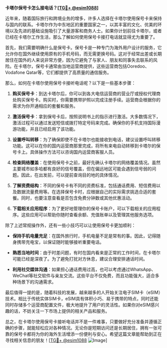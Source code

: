 **卡塔尔保号卡怎么接电话？[[TG💪+ @esim1088](https://t.me/s/esim1088)]**

近年来，随着国际旅行和跨境业务的增多，许多人选择在卡塔尔使用保号卡来保持与国内的联系。卡塔尔作为中东地区的重要国家之一，以其丰富的文化、优美的环境以及先进的基础设施吸引了大量游客和商务人士。如果你计划前往卡塔尔，或者已经在卡塔尔工作生活，那么了解如何使用保号卡接打电话就显得尤为重要了。

首先，我们需要明确什么是保号卡。保号卡是一种专门为海外用户设计的服务，它允许你在国外继续使用原有的手机号码，而无需更换号码。这对于经常出差或长期居住在国外的人来说非常方便，因为它避免了与家人、朋友和同事失去联系的风险。在卡塔尔，保号卡通常由当地运营商提供，这些运营商包括Ooredoo、Vodafone Qatar等，它们都提供了高质量的通信服务。

那么，如何在卡塔尔使用保号卡接听电话呢？以下是一些基本步骤：

1. **购买保号卡**：到达卡塔尔后，你可以到各大电信运营商的营业厅或授权代理商处购买保号卡。购买时，你需要携带护照以完成注册手续。运营商会根据你的需求为你开通相应的套餐和服务。

2. **激活保号卡**：拿到保号卡后，按照说明书上的指示进行激活。大多数情况下，激活过程可以通过发送短信或拨打特定号码来完成。确保你的手机支持国际漫游功能，并且已经启用了该功能。

3. **设置呼叫转移**：为了确保即使不在卡塔尔也能接收到电话，建议设置呼叫转移功能。这可以在你的国内运营商那里完成，将所有来电自动转移到卡塔尔的保号卡上。具体操作方法可以咨询国内运营商客服人员。

4. **检查网络覆盖**：在使用保号卡之前，最好先确认卡塔尔的网络覆盖情况。虽然主要城市如多哈都有良好的信号覆盖，但在偏远地区可能会遇到信号弱的问题。因此，在出发前，可以提前查询目的地的具体情况。

5. **了解资费结构**：不同的保号卡有不同的资费标准，包括通话费用、短信费用以及数据流量费用等。在选择保号卡时，应根据自己的实际需求挑选合适的套餐。同时，也要注意查看是否包含免费分钟数或其他优惠活动。

6. **下载相关应用程序**：为了更好地管理你的保号卡账户，可以下载相关的应用程序。这些应用可以帮助你随时查看余额、充值账单以及管理其他服务选项。

除了上述常规操作外，还有一些小技巧可以让使用保号卡更加顺利：

- **保持手机电量充足**：在国外旅行时，手机电量不足是常有的事。因此，记得随身携带充电宝，以保证随时能够接听重要电话。
  
- **熟悉当地时间**：由于时差问题，有时在国内看来是正常的工作时间，在卡塔尔可能已经是深夜了。为了避免打扰对方休息，建议合理安排通话时间。

- **利用社交媒体沟通**：如果担心通话费用过高，也可以考虑通过WhatsApp、WeChat等社交软件与亲友交流。这些平台不仅免费，而且功能强大，适合多种场景下的沟通需求。

最后值得一提的是，随着科技的发展，越来越多的人开始关注电子SIM卡（eSIM）技术。相比于传统实体SIM卡，eSIM具有体积小巧、易于携带的特点，同时还能同时存储多个运营商配置文件，极大地提升了用户的灵活性。如果你对eSIM感兴趣的话，不妨关注一下市场上提供的相关产品和服务。

总之，在卡塔尔使用保号卡接听电话并不是一件难事，只要做好充分准备并遵循正确的步骤，就能轻松应对各种情况。无论你是短期访问还是长期居住，拥有一张可靠的保号卡都将为你的海外生活增添一份便利与安心。希望这篇文章能帮助到正在寻找相关信息的朋友！[[TG💪+ @esim1088](https://t.me/s/esim1088) ![Image](https://i.postimg.cc/4NQfJmqS/Snipaste-2025-05-13-00-14-12.png)]